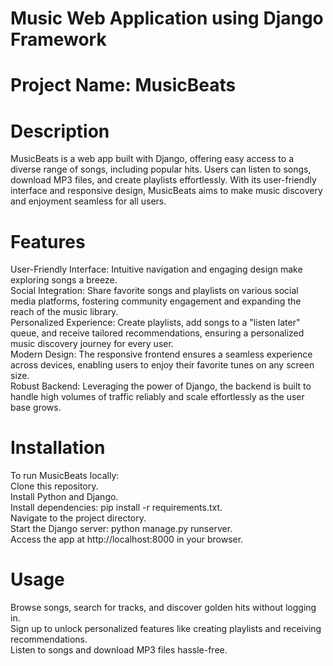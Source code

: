 # Music Web Application using Django Framework
# Project Name: MusicBeats

# Description

MusicBeats is a web app built with Django, offering easy access to a diverse range of songs, including popular hits. Users can listen to songs, download MP3 files, and create playlists effortlessly. With its user-friendly interface and responsive design, MusicBeats aims to make music discovery and enjoyment seamless for all users.

# Features
User-Friendly Interface: Intuitive navigation and engaging design make exploring songs a breeze.  
Social Integration: Share favorite songs and playlists on various social media platforms, fostering community engagement and expanding the reach of the music library.  
Personalized Experience: Create playlists, add songs to a "listen later" queue, and receive tailored recommendations, ensuring a personalized music discovery journey for every user.  
Modern Design: The responsive frontend ensures a seamless experience across devices, enabling users to enjoy their favorite tunes on any screen size.  
Robust Backend: Leveraging the power of Django, the backend is built to handle high volumes of traffic reliably and scale effortlessly as the user base grows.

# Installation
To run MusicBeats locally:  
Clone this repository.  
Install Python and Django.  
Install dependencies: pip install -r requirements.txt.  
Navigate to the project directory.  
Start the Django server: python manage.py runserver.  
Access the app at http://localhost:8000 in your browser.  

# Usage
Browse songs, search for tracks, and discover golden hits without logging in.  
Sign up to unlock personalized features like creating playlists and receiving recommendations.  
Listen to songs and download MP3 files hassle-free.  
